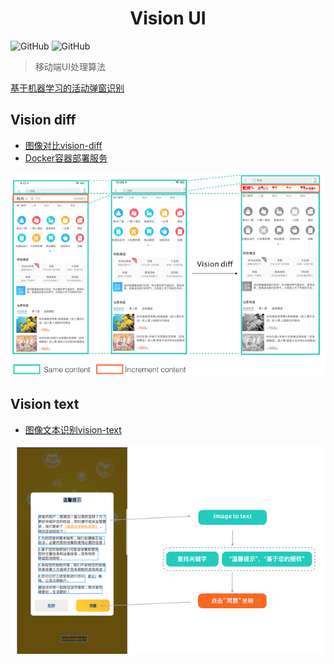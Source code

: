 <h1 align="center">Vision UI</h1>

![GitHub](https://img.shields.io/badge/Python-3.6-blue)
![GitHub](https://img.shields.io/github/license/Meituan-Dianping/vision-diff)

> 移动端UI处理算法

[基于机器学习的活动弹窗识别](https://github.com/Meituan-Dianping/vision)

## Vision diff

* [图像对比vision-diff](resources/vision_diff_en.md)
* [Docker容器部署服务](resources/container_service.md)

![](image/image_5.png)


## Vision text

* [图像文本识别vision-text](resources/vision_text.md)

![](image/image_text.png)
